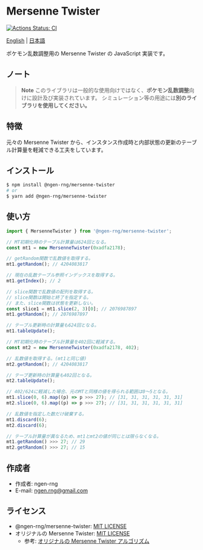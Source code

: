 # Mersenne Twister

[![Actions Status: CI](https://github.com/ngen-rng/mersenne-twister/workflows/CI/badge.svg)](https://github.com/ngen-rng/mersenne-twister/actions?query=workflow%3A"CI")

[English](./README.md) | [日本語](./README.ja.md)

ポケモン乱数調整用の Mersenne Twister の JavaScript 実装です。

## ノート

> **Note**
> このライブラリは一般的な使用向けではなく、**ポケモン乱数調整**向けに設計及び実装されています。
> シミュレーション等の用途には**別のライブラリを使用してください。**

## 特徴

元々の Mersenne Twister から、インスタンス作成時と内部状態の更新のテーブル計算量を軽減できる工夫をしています。

## インストール

```bash
$ npm install @ngen-rng/mersenne-twister
# or
$ yarn add @ngen-rng/mersenne-twister
```

## 使い方

```js
import { MersenneTwister } from '@ngen-rng/mersenne-twister';

// MT初期化時のテーブル計算量は624回となる。
const mt1 = new MersenneTwister(0xadfa2178);

// getRandom関数で乱数値を取得する。
mt1.getRandom(); // 4204083817

// 現在の乱数テーブル参照インデックスを取得する。
mt1.getIndex(); // 2

// slice関数で乱数値の配列を取得する。
// slice関数は開始と終了を指定する。
// また、slice関数は状態を更新しない。
const slice1 = mt1.slice(2, 3)[0]; // 2076987897
mt1.getRandom(); // 2076987897

// テーブル更新時の計算量も624回となる。
mt1.tableUpdate();

// MT初期化時のテーブル計算量を402回に軽減する。
const mt2 = new MersenneTwister(0xadfa2178, 402);

// 乱数値を取得する。(mt1と同じ値)
mt2.getRandom(); // 4204083817

// テーブ更新時の計算量も402回となる。
mt2.tableUpdate();

// 402/624に軽減した場合、元のMTと同様の値を得られる範囲は0～5となる。
mt1.slice(0, 6).map((p) => p >>> 27); // [31, 31, 31, 31, 31, 31]
mt2.slice(0, 6).map((p) => p >>> 27); // [31, 31, 31, 31, 31, 31]

// 乱数値を指定した数だけ破棄する。
mt1.discard(6);
mt2.discard(6);

// テーブル計算量が異なるため、mt1とmt2の値が同じとは限らなくなる。
mt1.getRandom() >>> 27; // 29
mt2.getRandom() >>> 27; // 15
```

## 作成者

- 作成者: ngen-rng
- E-mail: ngen.rng@gmail.com

## ライセンス

- @ngen-rng/mersenne-twister: [MIT LICENSE](./LICENSE)
- オリジナルの Mersenne Twister: [MIT LICENSE](./LICENSE_MT)
  - 参考: [オリジナルの Mersenne Twister アルゴリズム](http://www.math.sci.hiroshima-u.ac.jp/m-mat/MT/mt.html 'Mersenne Twister Home Page')
